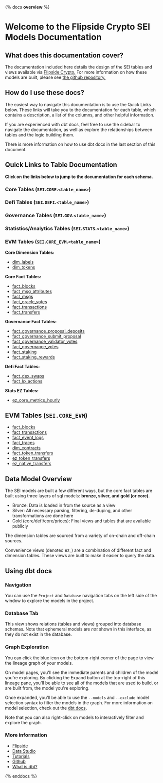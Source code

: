 {% docs __overview__ %}

# Welcome to the Flipside Crypto SEI Models Documentation

## **What does this documentation cover?**
The documentation included here details the design of the SEI
 tables and views available via [Flipside Crypto.](https://flipsidecrypto.xyz/) For more information on how these models are built, please see [the github repository.](https://github.com/flipsideCrypto/sei-models/)

## **How do I use these docs?**
The easiest way to navigate this documentation is to use the Quick Links below. These links will take you to the documentation for each table, which contains a description, a list of the columns, and other helpful information.

If you are experienced with dbt docs, feel free to use the sidebar to navigate the documentation, as well as explore the relationships between tables and the logic building them.

There is more information on how to use dbt docs in the last section of this document.

## **Quick Links to Table Documentation**

**Click on the links below to jump to the documentation for each schema.**

### Core Tables (`SEI`.`CORE`.`<table_name>`)
### Defi Tables (`SEI`.`DEFI`.`<table_name>`)
### Governance Tables (`SEI`.`GOV`.`<table_name>`)
### Statistics/Analytics Tables (`SEI`.`STATS`.`<table_name>`)
### EVM Tables (`SEI`.`CORE_EVM`.`<table_name>`)

**Core Dimension Tables:**
- [dim_labels](#!/model/model.sei_models.core__dim_labels)
- [dim_tokens](#!/model/model.sei_models.core__dim_tokens)


**Core Fact Tables:**
- [fact_blocks](#!/model/model.sei_models.core__fact_blocks)
- [fact_msg_attributes](#!/model/model.sei_models.core__fact_msg_attributes)
- [fact_msgs](#!/model/model.sei_models.core__fact_msgs)
- [fact_oracle_votes](#!/model/model.sei_models.core__fact_oracle_votes)
- [fact_transactions](#!/model/model.sei_models.core__fact_transactions)
- [fact_transfers](#!/model/model.sei_models.core__fact_transfers)

**Governance Fact  Tables:**
- [fact_governance_proposal_deposits](#!/model/model.sei_models.gov__fact_governance_proposal_deposits)
- [fact_governance_submit_proposal](#!/model/model.sei_models.gov__fact_governance_submit_proposal)
- [fact_governance_validator_votes](#!/model/model.sei_models.gov__fact_governance_validator_votes)
- [fact_governance_votes](#!/model/model.sei_models.gov__fact_governance_votes)
- [fact_staking](#!/model/model.sei_models.gov__fact_staking)
- [fact_staking_rewards](#!/model/model.sei_models.gov__fact_staking_rewards)

**Defi Fact  Tables:**
- [fact_dex_swaps](#!/model/model.sei_models.defi__fact_dex_swaps)
- [fact_lp_actions](#!/model/model.sei_models.defi__fact_lp_actions)

**Stats EZ Tables:**
- [ez_core_metrics_hourly](#!/model/model.sei_models.ez_core_metrics_hourly)

## EVM Tables (`SEI.CORE_EVM`)
- [fact_blocks](#!/model/model.sei_models.core_evm__fact_blocks)
- [fact_transactions](#!/model/model.sei_models.core_evm__fact_transactions)
- [fact_event_logs](#!/model/model.sei_models.core_evm__fact_event_logs)
- [fact_traces](#!/model/model.sei_models.core_evm__fact_traces)
- [dim_contracts](#!/model/model.sei_models.core_evm__dim_contracts)
- [fact_token_transfers](#!/model/model.sei_models.core_evm__fact_token_transfers)
- [ez_token_transfers](#!/model/model.sei_models.core_evm__ez_token_transfers)
- [ez_native_transfers](#!/model/model.sei_models.core_evm__ez_native_transfers)

## **Data Model Overview**

The SEI
 models are built a few different ways, but the core fact tables are built using three layers of sql models: **bronze, silver, and gold (or core).**

- Bronze: Data is loaded in from the source as a view
- Silver: All necessary parsing, filtering, de-duping, and other transformations are done here
- Gold (core/defi/core/prices): Final views and tables that are available publicly

The dimension tables are sourced from a variety of on-chain and off-chain sources.

Convenience views (denoted ez_) are a combination of different fact and dimension tables. These views are built to make it easier to query the data.

## **Using dbt docs**
### Navigation

You can use the ```Project``` and ```Database``` navigation tabs on the left side of the window to explore the models in the project.

### Database Tab

This view shows relations (tables and views) grouped into database schemas. Note that ephemeral models are *not* shown in this interface, as they do not exist in the database.

### Graph Exploration

You can click the blue icon on the bottom-right corner of the page to view the lineage graph of your models.

On model pages, you'll see the immediate parents and children of the model you're exploring. By clicking the Expand button at the top-right of this lineage pane, you'll be able to see all of the models that are used to build, or are built from, the model you're exploring.

Once expanded, you'll be able to use the ```--models``` and ```--exclude``` model selection syntax to filter the models in the graph. For more information on model selection, check out the [dbt docs](https://docs.getdbt.com/docs/model-selection-syntax).

Note that you can also right-click on models to interactively filter and explore the graph.


### **More information**
- [Flipside](https://flipsidecrypto.xyz/)
- [Data Studio](https://flipsidecrypto.xyz/edit)
- [Tutorials](https://docs.flipsidecrypto.com/our-data/tutorials)
- [Github](https://github.com/FlipsideCrypto/sei-models)
- [What is dbt?](https://docs.getdbt.com/docs/introduction)

{% enddocs %}
